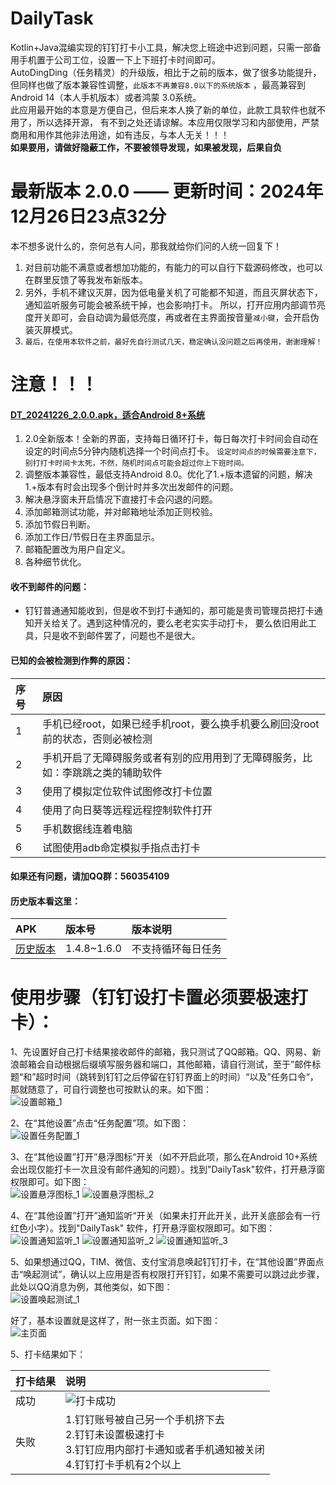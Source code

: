 # DailyTask

Kotlin+Java混编实现的钉钉打卡小工具，解决您上班途中迟到问题，只需一部备用手机置于公司工位，设置一下上下班打卡时间即可。  
AutoDingDing（任务精灵）的升级版，相比于之前的版本，做了很多功能提升，但同样也做了版本兼容性调整，`此版本不再兼容8.0以下的系统版本`
，最高兼容到Android 14（本人手机版本）或者鸿蒙 3.0系统。 </br>
此应用最开始的本意是方便自己，但后来本人换了新的单位，此款工具软件也就不用了，所以选择开源，
有不到之处还请谅解。本应用仅限学习和内部使用，严禁商用和用作其他非法用途，如有违反，与本人无关！！！  
**如果要用，请做好隐蔽工作，不要被领导发现，如果被发现，后果自负**

# 最新版本 2.0.0 —— 更新时间：2024年12月26日23点32分

本不想多说什么的，奈何总有人问，那我就给你们问的人统一回复下！

1. 对目前功能不满意或者想加功能的，有能力的可以自行下载源码修改，也可以在群里反馈了等我发布新版本。
2. 另外，手机不建议灭屏，因为低电量关机了可能都不知道，而且灭屏状态下，通知监听服务可能会被系统干掉，也会影响打卡。
   所以，打开应用内部调节亮度开关即可，会自动调为最低亮度，再或者在主界面按音量`减小键`，会开启伪装灭屏模式。
3. `最后，在使用本软件之前，最好先自行测试几天，稳定确认没问题之后再使用，谢谢理解！`

# 注意！！！

#### [DT_20241226_2.0.0.apk，适合Android 8+系统](apk/daily/release/DT_20241226_2.0.0.apk)

1. 2.0全新版本！全新的界面，支持每日循环打卡，每日每次打卡时间会自动在设定的时间点5分钟内随机选择一个时间点打卡。
   `设定时间点的时候需要注意下，别打打卡时间卡太死，不然，随机时间点可能会超过你上下班时间。`
2. 调整版本兼容性，最低支持Android 8.0。优化了1.+版本遗留的问题，解决1.+版本有时会出现多个倒计时并多次出发邮件的问题。
3. 解决悬浮窗未开启情况下直接打卡会闪退的问题。
4. 添加邮箱测试功能，并对邮箱地址添加正则校验。
5. 添加节假日判断。
6. 添加工作日/节假日在主界面显示。
7. 邮箱配置改为用户自定义。
8. 各种细节优化。

#### 收不到邮件的问题：

* 钉钉普通通知能收到，但是收不到打卡通知的，那可能是贵司管理员把打卡通知开关给关了。遇到这种情况的，要么老老实实手动打卡，
  要么依旧用此工具，只是收不到邮件罢了，问题也不是很大。

#### 已知的会被检测到作弊的原因：

| 序号  | 原因                                            |
|:----|:----------------------------------------------|
| 1   | 手机已经root，如果已经手机root，要么换手机要么刷回没root前的状态，否则必被检测 |
| 2   | 手机开启了无障碍服务或者有别的应用用到了无障碍服务，比如：李跳跳之类的辅助软件       |
| 3   | 使用了模拟定位软件试图修改打卡位置                             |
| 4   | 使用了向日葵等远程远程控制软件打开                             |
| 5   | 手机数据线连着电脑                                     |
| 6   | 试图使用adb命定模拟手指点击打卡                             |

#### 如果还有问题，请加QQ群：560354109

#### 历史版本看这里：

| APK                                                                     | 版本号         | 版本说明      |
|:------------------------------------------------------------------------|:------------|:----------|
| [历史版本](https://gitee.com/AndroidCoderPeng/AutoDingding/tree/master/apk) | 1.4.8~1.6.0 | 不支持循环每日任务 |

# 使用步骤（**钉钉设打卡置必须要极速打卡**）：

1、先设置好自己打卡结果接收邮件的邮箱，我只测试了QQ邮箱。QQ、网易、新浪邮箱会自动根据后缀填写服务器和端口，其他邮箱，请自行测试，至于”邮件标题“和”超时时间（跳转到钉钉之后停留在钉钉界面上的时间）“以及”任务口令“，那就随意了，可自行调整也可按默认的来。如下图：</br>
![设置邮箱_1](screenshot/设置邮箱配置_1.png)</br>

2、在“其他设置”点击“任务配置”项。如下图：</br>
![设置任务配置_1](screenshot/设置任务配置_1.png)

3、在“其他设置”打开”悬浮图标“开关（如不开启此项，那么在Android
10+系统会出现仅能打卡一次且没有邮件通知的问题）。找到"DailyTask"软件，打开悬浮窗权限即可。如下图：</br>
![设置悬浮图标_1](screenshot/设置悬浮图标_1.png)
![设置悬浮图标_2](screenshot/设置悬浮图标_2.png)

4、在“其他设置”打开”通知监听“开关（如果未打开此开关，此开关底部会有一行红色小字）。找到"DailyTask"
软件，打开悬浮窗权限即可。如下图：</br>
![设置通知监听_1](screenshot/设置通知监听_1.png)
![设置通知监听_2](screenshot/设置通知监听_2.png)
![设置通知监听_3](screenshot/设置通知监听_3.png)

5、如果想通过QQ，TIM、微信、支付宝消息唤起钉钉打卡，在“其他设置”界面点击“唤起测试”，确认以上应用是否有权限打开钉钉，如果不需要可以跳过此步骤，此处以QQ消息为例，其他类似，如下图：</br>
![设置唤起测试_1](screenshot/设置唤起测试_1.png)

好了，基本设置就是这样了，附一张主页面。如下图：</br>
![主页面](screenshot/主页面.png)

5、打卡结果如下：

| 打卡结果 | 说明                                                                                  |
|:-----|:------------------------------------------------------------------------------------|
| 成功   | ![打卡成功](screenshot/打卡成功.png)                                                        |
| 失败   | 1.钉钉账号被自己另一个手机挤下去 <br/> 2.钉钉未设置极速打卡 <br/> 3.钉钉应用内部打卡通知或者手机通知被关闭 <br/> 4.钉钉打卡手机有2个以上 |
